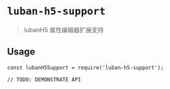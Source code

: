 <!--
 * @author: Mater
 * @Email: bxh8640@gmail.com
 * @Date: 2020-12-03 11:33:55
 * @LastEditTime: 2021-02-07 11:15:23
 * @Description:
-->

# `luban-h5-support`

> lubanH5 属性编辑器扩展支持

## Usage

```
const lubanH5Support = require('luban-h5-support');

// TODO: DEMONSTRATE API
```
